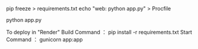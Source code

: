 pip freeze > requirements.txt
echo "web: python app.py" > Procfile

python app.py

To deploy in "Render"
Build Command ： pip install -r requirements.txt
Start Command ： gunicorn app:app
